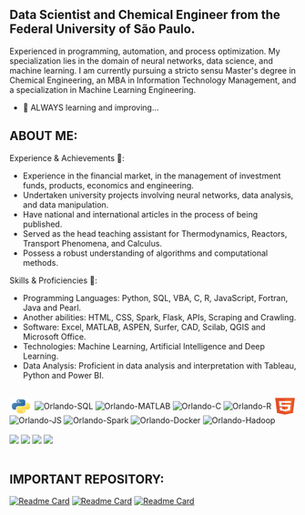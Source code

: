 ## Data Scientist and Chemical Engineer from the Federal University of São Paulo. 

Experienced in programming, automation, and process optimization. My specialization lies in the domain of neural networks, data science, and machine learning. I am currently pursuing a stricto sensu Master's degree in Chemical Engineering, an MBA in Information Technology Management, and a specialization in Machine Learning Engineering.

- 🌱 ALWAYS learning and improving...

## ABOUT ME:

Experience & Achievements 📖: <br/>

  - Experience in the financial market, in the management of investment funds, products, economics and engineering. <br/>
  - Undertaken university projects involving neural networks, data analysis, and data manipulation. <br/>
  - Have national and international articles in the process of being published. <br/> 
  - Served as the head teaching assistant for Thermodynamics, Reactors, Transport Phenomena, and Calculus. <br/>
  - Possess a robust understanding of algorithms and computational methods. <br/>
  
Skills & Proficiencies 📜: <br/>

  - Programming Languages: Python, SQL, VBA, C, R, JavaScript, Fortran, Java and Pearl. <br/>
  - Another abilities: HTML, CSS, Spark, Flask, APIs, Scraping and Crawling. <br/>
  - Software: Excel, MATLAB, ASPEN, Surfer, CAD, Scilab, QGIS and Microsoft Office. <br/>
  - Technologies: Machine Learning, Artificial Intelligence and Deep Learning. <br/>
  - Data Analysis: Proficient in data analysis and interpretation with Tableau, Python and Power BI. <br/>


<div style="display: inline_block"><br>
  <img align="center" alt="Orlando-Python" height="30" width="40" src="https://raw.githubusercontent.com/devicons/devicon/master/icons/python/python-original.svg">
  <img align="center" alt="Orlando-SQL" height="30" width="40" src="https://cdn.jsdelivr.net/gh/devicons/devicon@latest/icons/mysql/mysql-original-wordmark.svg"/>
  <img align="center" alt="Orlando-MATLAB" height="30" width="40" src="https://cdn.jsdelivr.net/gh/devicons/devicon/icons/matlab/matlab-original.svg"/>
  <img align="center" alt="Orlando-C" height="30" width="40" src="https://cdn.jsdelivr.net/gh/devicons/devicon/icons/c/c-original.svg"/>
  <img align="center" alt="Orlando-R" height="30" width="40" src="https://cdn.jsdelivr.net/gh/devicons/devicon/icons/r/r-original.svg"/>
  <img align="center" alt="Orlando-HTML" height="30" width="40" src="https://raw.githubusercontent.com/devicons/devicon/master/icons/html5/html5-original.svg">
  <img align="center" alt="Orlando-JS" height="30" width="40" src="https://cdn.jsdelivr.net/gh/devicons/devicon@latest/icons/javascript/javascript-original.svg">
  <img align="center" alt="Orlando-Spark" height="30" width="40" src="https://cdn.jsdelivr.net/gh/devicons/devicon@latest/icons/apachespark/apachespark-original-wordmark.svg">
  <img align="center" alt="Orlando-Docker" height="30" width="40" src="https://cdn.jsdelivr.net/gh/devicons/devicon@latest/icons/docker/docker-original-wordmark.svg">
  <img align="center" alt="Orlando-Hadoop" height="30" width="40" src="https://cdn.jsdelivr.net/gh/devicons/devicon@latest/icons/hadoop/hadoop-original.svg">
          
          
</div>
<br/>
<div> 
  <a href="https://wa.me/5519995077848" target="_blank"><img src="https://img.shields.io/badge/WhatsApp-25D366?style=for-the-badge&logo=whatsapp&logoColor=white" target="_blank"></a> 
  <a href="https://www.youtube.com/@orlandopardini" target="_blank"><img src="https://img.shields.io/badge/YouTube-FF0000?style=for-the-badge&logo=youtube&logoColor=white" target="_blank"></a>
  <a href = "mailto:orlando.pardini@outlook.com"><img src="https://img.shields.io/badge/-Gmail-%23333?style=for-the-badge&logo=gmail&logoColor=white" target="_blank"></a>
  <a href="https://www.linkedin.com/in/orlandopardini/" target="_blank"><img src="https://img.shields.io/badge/-LinkedIn-%230077B5?style=for-the-badge&logo=linkedin&logoColor=white" target="_blank"></a> 
</div><br/>

## IMPORTANT REPOSITORY: <br/>
[![Readme Card](https://github-readme-stats.vercel.app/api/pin/?username=orlandopardini&repo=Neural_Network_1&theme=radical&langs_count=true)](https://github.com/orlandopardini/Neural_Network_1)
[![Readme Card](https://github-readme-stats.vercel.app/api/pin/?username=orlandopardini&repo=Neural_Network_2&theme=radical&langs_count=true)](https://github.com/orlandopardini/Neural_Network_2)
[![Readme Card](https://github-readme-stats.vercel.app/api/pin/?username=orlandopardini&repo=Projeto_Derivadas&theme=radical&langs_count=true&hide=)](https://github.com/orlandopardini/Projeto_Derivadas)





